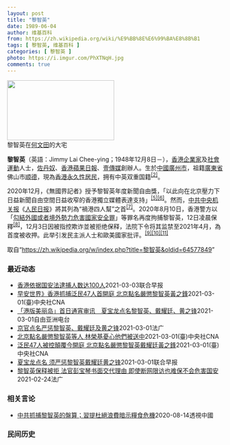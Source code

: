 ```yaml
---
layout: post
title: "黎智英"
date: 1989-06-04
author: 维基百科
from: https://zh.wikipedia.org/wiki/%E9%BB%8E%E6%99%BA%E8%8B%B1
tags: [ 黎智英, 维基百科 ]
categories: [ 黎智英 ]
photo: https://i.imgur.com/PhXTNqH.jpg
comments: true
---
```

<div class="mw-parser-output"><div id="noteTA-3146cf78" class="noteTA"><div class="noteTA-group"><div data-noteta-group-source="module" data-noteta-group="IT"></div></div><div class="noteTA-local"><div data-noteta-code="zh:巧克力; zh-tw:巧克力; zh-hk:朱古力; zh-cn:巧克力;"></div><div data-noteta-code="zh-tw:黑道; zh-hk:黑社會; zh-cn:黑社会;"></div><div data-noteta-code="zh-tw:飯店; zh-hk:酒店; zh-cn:饭店;"></div><div data-noteta-code="zh-tw:伍佛維茲; zh-hk:沃夫維茲 ;zh-cn:沃尔福威茨;"></div></div></div>

<div class="thumb tright"><div class="thumbinner" style="width:252px;"><a href="/wiki/File:Jimmy_Lai_Chee-ying_home_in_Ho_Man_Tin_20200418.png" class="image"><img alt="" src="//upload.wikimedia.org/wikipedia/commons/thumb/9/9f/Jimmy_Lai_Chee-ying_home_in_Ho_Man_Tin_20200418.png/250px-Jimmy_Lai_Chee-ying_home_in_Ho_Man_Tin_20200418.png" decoding="async" width="250" height="140" class="thumbimage" srcset="//upload.wikimedia.org/wikipedia/commons/thumb/9/9f/Jimmy_Lai_Chee-ying_home_in_Ho_Man_Tin_20200418.png/375px-Jimmy_Lai_Chee-ying_home_in_Ho_Man_Tin_20200418.png 1.5x, //upload.wikimedia.org/wikipedia/commons/thumb/9/9f/Jimmy_Lai_Chee-ying_home_in_Ho_Man_Tin_20200418.png/500px-Jimmy_Lai_Chee-ying_home_in_Ho_Man_Tin_20200418.png 2x" data-file-width="861" data-file-height="481"></a>  <div class="thumbcaption"><div class="magnify"><a href="/wiki/File:Jimmy_Lai_Chee-ying_home_in_Ho_Man_Tin_20200418.png" class="internal" title="放大"></a></div>黎智英在<a href="/wiki/%E4%BD%95%E6%96%87%E7%94%B0" title="何文田">何文田</a>的大宅</div></div></div>
<p><b>黎智英</b>（英語：<span lang="en">Jimmy Lai Chee-ying</span>；1948年12月8日<span class="useeditintro" title="Template:BLP editintro">－</span>），<a href="/wiki/%E9%A6%99%E6%B8%AF" title="香港">香港</a><a href="/wiki/%E4%BC%81%E4%B8%9A%E5%AE%B6" title="企业家">企業家</a>及<a href="/wiki/%E7%A4%BE%E6%9C%83%E9%81%8B%E5%8B%95" title="社會運動">社會運動</a>人士，<a href="/wiki/%E4%BD%90%E4%B8%B9%E5%A5%B4" title="佐丹奴">佐丹奴</a>、<a href="/wiki/%E8%98%8B%E6%9E%9C%E6%97%A5%E5%A0%B1_(%E9%A6%99%E6%B8%AF)" title="蘋果日報 (香港)">香港蘋果日報</a>、<a href="/wiki/%E5%A3%B9%E5%82%B3%E5%AA%92" title="壹傳媒">壹傳媒</a>創辦人。生於<a href="/wiki/%E4%B8%AD%E8%8F%AF%E6%B0%91%E5%9C%8B_(%E5%A4%A7%E9%99%B8%E6%99%82%E6%9C%9F)" class="mw-redirect" title="中華民國 (大陸時期)">中國</a><a href="/wiki/%E5%BB%A3%E5%B7%9E%E5%B8%82_(%E4%B8%AD%E8%8F%AF%E6%B0%91%E5%9C%8B)" title="廣州市 (中華民國)">廣州市</a>，祖籍<a href="/wiki/%E5%BB%A3%E6%9D%B1%E7%9C%81_(%E4%B8%AD%E8%8F%AF%E6%B0%91%E5%9C%8B)" title="廣東省 (中華民國)">廣東省</a>佛山市<a href="/wiki/%E9%A1%BA%E5%BE%B7" class="mw-redirect" title="顺德">顺德</a>，現為<a href="/wiki/%E9%A6%99%E6%B8%AF%E5%B1%85%E6%B0%91#永久性居民" title="香港居民">香港永久性居民</a>，拥有中英双重国籍<sup id="cite_ref-a1_3-2" class="reference"><a href="#cite_note-a1-3">[2]</a></sup>。
</p><p>2020年12月，《無國界記者》授予黎智英年度新聞自由獎，「以此向在北京壓力下日益新聞自由空間日益收窄的香港獨立媒體表達支持」<sup id="cite_ref-7" class="reference"><a href="#cite_note-7">[5]</a></sup><sup id="cite_ref-8" class="reference"><a href="#cite_note-8">[6]</a></sup>。然而，<a href="/wiki/%E4%B8%AD%E5%85%B1%E4%B8%AD%E5%A4%AE%E6%9C%BA%E5%85%B3%E6%8A%A5" title="中共中央机关报">中共中央机关报</a>《<a href="/wiki/%E4%BA%BA%E6%B0%91%E6%97%A5%E6%8A%A5" title="人民日报">人民日报</a>》將其列為“禍港四人幫”之首<sup id="cite_ref-9" class="reference"><a href="#cite_note-9">[7]</a></sup>。2020年8月10日，香港警方以「<a href="/wiki/%E4%B8%AD%E8%8F%AF%E4%BA%BA%E6%B0%91%E5%85%B1%E5%92%8C%E5%9C%8B%E9%A6%99%E6%B8%AF%E7%89%B9%E5%88%A5%E8%A1%8C%E6%94%BF%E5%8D%80%E7%B6%AD%E8%AD%B7%E5%9C%8B%E5%AE%B6%E5%AE%89%E5%85%A8%E6%B3%95" title="中華人民共和國香港特別行政區維護國家安全法">勾結外國或者境外勢力危害國家安全罪</a>」等罪名再度拘捕黎智英，12日凌晨保釋<sup id="cite_ref-10" class="reference"><a href="#cite_note-10">[8]</a></sup>，12月3日因被指控欺诈並被拒绝保释，法院下令将其监禁至2021年4月，為首度被收押。此举引发民主派人士和歐美國家批评。<sup id="cite_ref-11" class="reference"><a href="#cite_note-11">[9]</a></sup><sup id="cite_ref-12" class="reference"><a href="#cite_note-12">[10]</a></sup><sup id="cite_ref-over100_13-0" class="reference"><a href="#cite_note-over100-13">[11]</a></sup>
</p>
</div><noscript><img src="//zh.wikipedia.org/wiki/Special:CentralAutoLogin/start?type=1x1" alt="" title="" width="1" height="1" style="border: none; position: absolute;"></noscript>
<div class="printfooter">取自“<a dir="ltr" href="https://zh.wikipedia.org/w/index.php?title=黎智英&amp;oldid=64577849">https://zh.wikipedia.org/w/index.php?title=黎智英&amp;oldid=64577849</a>”</div><div id="recent-news"><h3>最近动态</h3><ul><li><a href="https://nodebe4.github.io/waimei/2021-03-03/%E9%A6%99%E6%B8%AF%E4%BE%9D%E6%8D%AE%E5%9B%BD%E5%AE%89%E6%B3%95%E9%80%AE%E6%8D%95%E4%BA%BA%E6%95%B0%E8%BE%BE100%E4%BA%BA" title="香港依据国安法逮捕人数达100人—— 苹果日报创办人黎智英去年8月被拘后，警察在壹传媒总部外守卫。（路透社档案照） 彭博社引述据香港《东方日报》报道称，警方逮捕了一位前媒体高管，使得在香港国安法...">香港依据国安法逮捕人数达100人</a><time>2021-03-03</time><a class="tag">联合早报</a></li>
<li><a href="https://nodebe4.github.io/waimei/2021-03-01/%E6%97%A9%E5%AE%89%E4%B8%96%E7%95%8C-%E9%A6%99%E6%B8%AF%E6%8A%93%E6%8D%95%E6%B3%9B%E6%B0%9147%E4%BA%BA%E9%A6%96%E9%96%8B%E5%BA%AD-%E5%8C%97%E4%BA%AC%E9%BB%9E%E5%90%8D%E5%9A%B4%E6%87%B2%E9%BB%8E%E6%99%BA%E8%8B%B1%E9%BB%83%E4%B9%8B%E9%8B%92" title="早安世界》香港抓捕泛民47人首開庭 北京點名嚴懲黎智英黃之鋒—— 香港47名泛民主派人士被控「串謀顛覆國家政權罪」，1日上午在西九龍裁判法院首次出庭，場外大批市民聚集要求港府「釋放政治犯」。（共...">早安世界》香港抓捕泛民47人首開庭 北京點名嚴懲黎智英黃之鋒</a><time>2021-03-01</time><a class="tag">(臺)中央社CNA</a></li>
<li><a href="https://nodebe4.github.io/waimei/2021-03-01/%E6%B8%AF%E7%89%88%E7%BE%8E%E4%B8%BD%E5%B2%9B-%E9%A6%96%E6%97%A5%E9%80%9A%E5%AE%B5%E5%AE%A1%E8%AE%AF-%E5%A4%8F%E5%AE%9D%E9%BE%99%E7%82%B9%E5%90%8D%E9%BB%8E%E6%99%BA%E8%8B%B1-%E6%88%B4%E8%80%80%E5%BB%B7-%E9%BB%84%E4%B9%8B%E9%94%8B" title="「港版美丽岛」首日通宵审讯　夏宝龙点名黎智英、戴耀廷、黄之锋—— 香港47名泛民参加初选被控「串谋颠覆国家政权罪」，周一（3月1日）首度开庭，聆讯逾14小时后，法官以有人体力不支宣布暂停聆讯，据...">「港版美丽岛」首日通宵审讯　夏宝龙点名黎智英、戴耀廷、黄之锋</a><time>2021-03-01</time><a class="tag">自由亚洲电台</a></li>
<li><a href="https://nodebe4.github.io/waimei/2021-03-01/%E4%BA%AC%E5%AE%98%E7%82%B9%E5%90%8D%E4%B8%A5%E6%83%A9%E9%BB%8E%E6%99%BA%E8%8B%B1-%E6%88%B4%E8%80%80%E5%BB%B7%E5%8F%8A%E9%BB%84%E4%B9%8B%E9%94%8B" title="京官点名严惩黎智英、戴耀廷及黄之锋—— 01/03/2021 - 11:17 负责香港事务的国务院港澳事务办公室主任夏宝龙上周在一个重申爱国者治港的研讨会上表明，不能容许「反中乱港分子」染指香港...">京官点名严惩黎智英、戴耀廷及黄之锋</a><time>2021-03-01</time><a class="tag">法广</a></li>
<li><a href="https://nodebe4.github.io/waimei/2021-03-01/%E5%8C%97%E4%BA%AC%E9%BB%9E%E5%90%8D%E5%9A%B4%E6%87%B2%E9%BB%8E%E6%99%BA%E8%8B%B1%E7%AD%89%E4%BA%BA-%E6%9E%97%E6%A6%AE%E5%9F%BA%E6%86%82%E5%BF%83%E4%BB%96%E5%80%91%E8%A2%AB%E9%80%81%E4%B8%AD" title="北京點名嚴懲黎智英等人 林榮基憂心他們被送中—— （中央社記者賴言曦台北1日電）香港警察起訴47名民主派人士之際，港媒又披露中國國務院港澳事務辦公室主任夏寶龍日前點名嚴懲「反中亂港份子」黎智英等...">北京點名嚴懲黎智英等人 林榮基憂心他們被送中</a><time>2021-03-01</time><a class="tag">(臺)中央社CNA</a></li>
<li><a href="https://nodebe4.github.io/waimei/2021-03-01/%E6%B3%9B%E6%B0%9147%E4%BA%BA%E8%A2%AB%E6%8E%A7%E9%A1%9B%E8%A6%86%E4%BB%8A%E9%96%8B%E5%BA%AD-%E5%8C%97%E4%BA%AC%E9%BB%9E%E5%90%8D%E5%9A%B4%E6%87%B2%E9%BB%8E%E6%99%BA%E8%8B%B1%E6%88%B4%E8%80%80%E5%BB%B7%E9%BB%83%E4%B9%8B%E9%8B%92" title="泛民47人被控顛覆今開庭 北京點名嚴懲黎智英戴耀廷黃之鋒—— 港媒1日披露，中國港澳辦主任夏寶龍稍早前在一場會議中，點名嚴懲「反中亂港分子」黎智英（右）、戴耀廷及黃之鋒。圖為黎智英2月18日申請...">泛民47人被控顛覆今開庭 北京點名嚴懲黎智英戴耀廷黃之鋒</a><time>2021-03-01</time><a class="tag">(臺)中央社CNA</a></li>
<li><a href="https://nodebe4.github.io/waimei/2021-03-01/%E5%A4%8F%E5%AE%9D%E9%BE%99%E7%82%B9%E5%90%8D-%E9%A1%BB%E4%B8%A5%E6%83%A9%E9%BB%8E%E6%99%BA%E8%8B%B1%E6%88%B4%E8%80%80%E5%BB%B7%E9%BB%84%E4%B9%8B%E9%94%8B" title="夏宝龙点名 须严惩黎智英戴耀廷黄之锋—— 香港《紫荊》杂志3月号发布了中国全国政协副主席、国务院港澳办主任夏宝龙2月22日在全国港澳研究会举办的“完善一国两制制度体系，落实爱国者治港根本原则”专...">夏宝龙点名 须严惩黎智英戴耀廷黄之锋</a><time>2021-03-01</time><a class="tag">联合早报</a></li>
<li><a href="https://nodebe4.github.io/waimei/2021-02-24/%E9%BB%8E%E6%99%BA%E8%8B%B1%E4%BF%9D%E9%87%8A%E8%A2%AB%E6%8B%92-%E6%B3%95%E5%AE%98%E5%BD%AD%E5%AE%9D%E7%90%B4%E4%B9%A6%E9%9D%A2%E4%BA%A4%E4%BB%A3%E7%90%86%E7%94%B1-%E5%8D%B3%E4%BD%BF%E6%96%AD%E7%BD%91%E9%99%90%E8%AE%BF%E4%B9%9F%E9%9A%BE%E4%BF%9D%E4%B8%8D%E4%BC%9A%E5%8D%B1%E5%AE%B3%E5%9B%BD%E5%AE%89" title="黎智英保释被拒 法官彭宝琴书面交代理由 即使断网限访也难保不会危害国安—— 24/02/2021 - 09:22 一传媒创办人黎智英去年12月被控勾结外国势力，在裁判法院遭下令还柙，及后获高等法...">黎智英保释被拒 法官彭宝琴书面交代理由 即使断网限访也难保不会危害国安</a><time>2021-02-24</time><a class="tag">法广</a></li>
</ul></div><div id="open-opinion"><h3>相关言论</h3><ul><li><a href="https://nodebe4.github.io/opinion/2020-08-14/%E4%B8%AD%E5%85%B1%E6%8A%93%E6%8D%95%E9%BB%8E%E6%99%BA%E8%8B%B1%E7%9A%84%E7%9B%A4%E7%AE%97-%E7%BF%92%E6%8F%90%E6%9D%9C%E7%B5%95%E6%B5%AA%E8%B2%BB%E6%9A%97%E7%A4%BA%E7%B3%A7%E9%A3%9F%E5%8D%B1%E6%A9%9F/" title="透視中國">中共抓捕黎智英的盤算；習提杜絕浪費暗示糧食危機</a><time>2020-08-14</time><a class="tag">透視中國</a></li>
</ul></div><div id="mjls-record"><h3>民间历史</h3><ul></ul></div>
